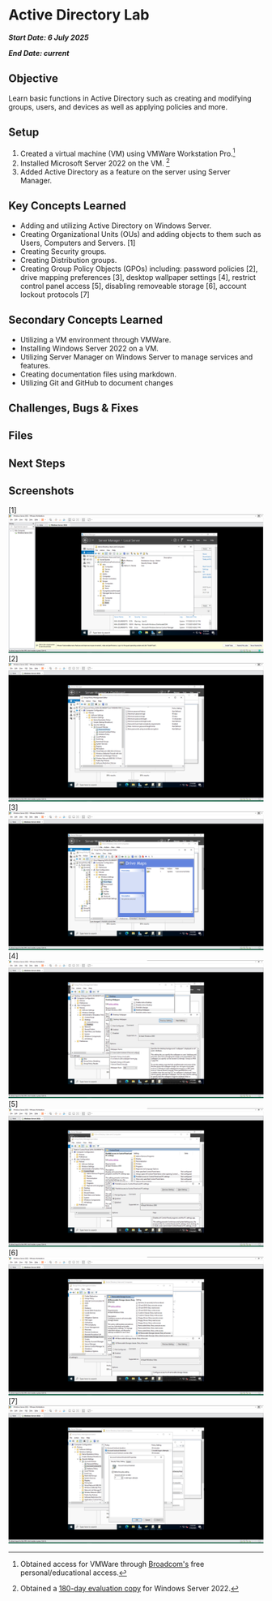 # Active Directory Lab

___Start Date: 6 July 2025___

___End Date: current___

## Objective

Learn basic functions in Active Directory such as creating and modifying groups, users, and devices as well as applying policies and more.

## Setup

1. Created a virtual machine (VM) using VMWare Workstation Pro.[^1]
2. Installed Microsoft Server 2022 on the VM. [^2]
3. Added Active Directory as a feature on the server using Server Manager.

## Key Concepts Learned

- Adding and utilizing Active Directory on Windows Server.
- Creating Organizational Units (OUs) and adding objects to them such as Users, Computers and Servers. [1]
- Creating Security groups.
- Creating Distribution groups.
- Creating Group Policy Objects (GPOs) including: password policies [2], drive mapping preferences [3], desktop wallpaper settings [4], restrict control panel access [5], disabling removeable storage [6], account lockout protocols [7]

## Secondary Concepts Learned

- Utilizing a VM environment through VMWare.
- Installing Windows Server 2022 on a VM.
- Utilizing Server Manager on Windows Server to manage services and features.
- Creating documentation files using markdown.
- Utilizing Git and GitHub to document changes

## Challenges, Bugs & Fixes

## Files

## Next Steps

## Screenshots

[1] ![Created OUs, Groups & Users](./screenshots/AD_OUs_groups_users.png)
[2] ![Created a password policy GPO](./screenshots/AD_GPOs_password_policy.png)
[3] ![Created a drive mapping preference GPO](./screenshots/AD_GPOs_drive_mapping.png)
[4] ![Created a desktop wallpaper setting GPO](./screenshots/AD_GPOs_desktop_wallpaper.png)
[5] ![Restricted access to control panel](./screenshots/AD_GPOs_restrict_control_panel.png)
[6] ![Disabled removeable storage devices](./screenshots/AD_GPOs_disable_USB_devices.png)
[7] ![Created an account lockout policy](./screenshots/AD_GPOs_account_lockout.png)

[^1]: Obtained access for VMWare through [Broadcom's][broadcom] free personal/educational access.
[^2]: Obtained a [180-day evaluation copy][microsoft-server] for Windows Server 2022.

[broadcom]: https://knowledge.broadcom.com/external/article?articleNumber=368667
[microsoft-server]: https://www.microsoft.com/en-us/evalcenter/evaluate-windows-server-2022